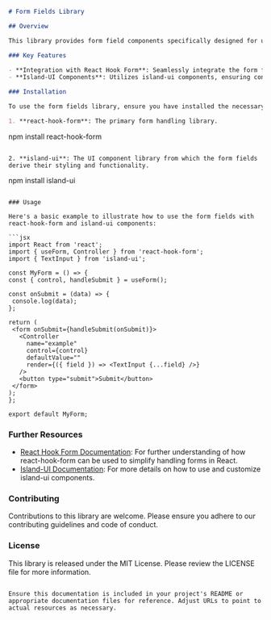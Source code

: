 ```markdown
# Form Fields Library

## Overview

This library provides form field components specifically designed for use within a [react-hook-form](https://react-hook-form.com/) environment. It leverages UI components from the island-ui library to offer a cohesive and visually appealing user experience.

### Key Features

- **Integration with React Hook Form**: Seamlessly integrate the form fields with react-hook-form to simplify form handling in React applications.
- **Island-UI Components**: Utilizes island-ui components, ensuring consistency and visual harmony across your user interface.

### Installation

To use the form fields library, ensure you have installed the necessary dependencies:

1. **react-hook-form**: The primary form handling library.
```

npm install react-hook-form

```

2. **island-ui**: The UI component library from which the form fields derive their styling and functionality.

```

npm install island-ui

````

### Usage

Here's a basic example to illustrate how to use the form fields with react-hook-form and island-ui components:

```jsx
import React from 'react';
import { useForm, Controller } from 'react-hook-form';
import { TextInput } from 'island-ui';

const MyForm = () => {
const { control, handleSubmit } = useForm();

const onSubmit = (data) => {
 console.log(data);
};

return (
 <form onSubmit={handleSubmit(onSubmit)}>
   <Controller
     name="example"
     control={control}
     defaultValue=""
     render={({ field }) => <TextInput {...field} />}
   />
   <button type="submit">Submit</button>
 </form>
);
};

export default MyForm;
````

### Further Resources

- [React Hook Form Documentation](https://react-hook-form.com/get-started): For further understanding of how react-hook-form can be used to simplify handling forms in React.
- [Island-UI Documentation](https://www.example.com): For more details on how to use and customize island-ui components.

### Contributing

Contributions to this library are welcome. Please ensure you adhere to our contributing guidelines and code of conduct.

### License

This library is released under the MIT License. Please review the LICENSE file for more information.

```

Ensure this documentation is included in your project's README or appropriate documentation files for reference. Adjust URLs to point to actual resources as necessary.
```
